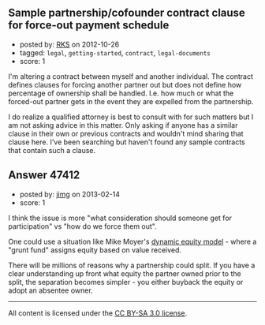 ## Sample partnership/cofounder contract clause for force-out payment schedule

- posted by: [RKS](https://stackexchange.com/users/-1/20100-rks) on 2012-10-26
- tagged: `legal`, `getting-started`, `contract`, `legal-documents`
- score: 1

I'm altering a contract between myself and another individual. The contract defines clauses for forcing another partner out but does not define how percentage of ownership shall be handled. I.e. how much or what the forced-out partner gets in the event they are expelled from the partnership.

I do realize a qualified attorney is best to consult with for such matters but I am not asking advice in this matter. Only asking if anyone has a similar clause in their own or previous contracts and wouldn't mind sharing that clause here. I've been searching but haven't found any sample contracts that contain such a clause.


## Answer 47412

- posted by: [jimg](https://stackexchange.com/users/-1/2380-jimg) on 2013-02-14
- score: 1

<p>I think the issue is more "what consideration should someone get for participation" vs "how do we force them out".  </p>

<p>One could use a situation like Mike Moyer's <a href="http://www.slicingpie.com/how-to-use-a-dynamic-equity-split-program-so-everyone-gets-what-they-deserve/" rel="nofollow">dynamic equity model</a> - where a "grunt fund" assigns equity based on value received. </p>

<p>There will be millions of reasons why a partnership could split. If you have a clear understanding up front what equity the partner owned prior to the split, the separation becomes simpler - you either buyback the equity or adopt an absentee owner. </p>




---

All content is licensed under the [CC BY-SA 3.0 license](https://creativecommons.org/licenses/by-sa/3.0/).
